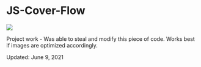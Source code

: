 # JS-Cover-Flow
<img src='cover.gif'>
<p>Project work - Was able to steal and modify this piece of code. Works best if images are optimized accordingly.</p>
<p>Updated: June 9, 2021</p>
